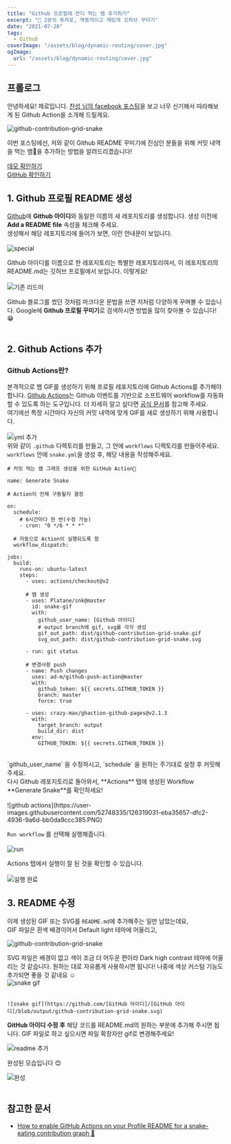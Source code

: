 ```yaml
---
title: "Github 프로필에 잔디 먹는 뱀 추가하기"
excerpt: "👀 2분의 투자로, 역동적이고 재밌게 깃허브 꾸미기"
date: "2021-07-20"
tags:
  - Github
coverImage: "/assets/blog/dynamic-routing/cover.jpg"
ogImage:
  url: "/assets/blog/dynamic-routing/cover.jpg"
---
```


## 프롤로그

안녕하세요! 제로입니다.
[찬성 님의 facebook 포스팅][facebook-posting]을 보고 너무 신기해서 따라해보게 된 Github Action을 소개해 드릴게요.

![github-contribution-grid-snake](https://user-images.githubusercontent.com/52748335/125471173-30203e61-5705-43f9-9a85-afa9d643d45a.gif)

이번 포스팅에선, 저와 같이 Github README 꾸미기에 진심인 분들을 위해 커밋 내역을 먹는 뱀🐍을 추가하는 방법을 알려드리겠습니다!

[데모 확인하기][demo-site]  
[GitHub 확인하기][github-snk]

## 1. Github 프로필 README 생성

[Github][github-main]에 **Github 아이디**와 동일한 이름의 새 레포지토리를 생성합니다.
생성 이전에 **Add a README file** 속성을 체크해 주세요.  
생성해서 해당 레포지토리에 들어가 보면, 이런 안내문이 보입니다.
<br/><br/>
![special](https://user-images.githubusercontent.com/52748335/126091043-b18d702d-e01b-4a2b-9c5a-604c719de423.PNG)<br/>

Github 아이디를 이름으로 한 레포지토리는 특별한 레포지토리여서, 이 레포지토리의 README.md는
깃허브 프로필에서 보입니다. 이렇게요!<br/><br/>
![기존 리드미](https://user-images.githubusercontent.com/52748335/126091437-80f02fb3-8545-43e1-87ac-2ae6ee744561.PNG)
<br/>

Github 블로그를 썼던 것처럼 마크다운 문법을 쓰면 저처럼 다양하게 꾸며볼 수 있습니다. Google에 **Github 프로필 꾸미기**로 검색하시면 방법을 많이 찾아볼 수 있습니다! 😁<br/>
<br/>

## 2. Github Actions 추가

### Github Actions란?

본격적으로 뱀 GIF를 생성하기 위해 프로필 레포지토리에 Github Actions를 추가해야 합니다.
[Github Actions][github-actions]는 Github 이벤트를 기반으로 소프트웨어 workflow를 자동화할 수 있도록 하는 도구입니다. 더 자세히 알고
싶다면 [공식 문서][github-actions-docs]를 참고해 주세요.  
여기에선 특정 시간마다 자신의 커밋 내역에 맞게 GIF를 새로 생성하기 위해 사용합니다.<br/><br/>
![yml 추가](https://user-images.githubusercontent.com/52748335/126317621-76ce7c5c-c4a2-45ca-a9dd-b5188b36d73c.PNG)<br/>
위와 같이 `.github` 디렉토리를 만들고, 그 안에 `workflows` 디렉토리를 만들어주세요.
`workflows` 안에 `snake.yml`을 생성 후, 해당 내용을 작성해주세요.

```
# 커밋 먹는 뱀 그래프 생성을 위한 GitHub Action🐍

name: Generate Snake

# Action이 언제 구동될지 결정

on:
  schedule:
    # 6시간마다 한 번(수정 가능)
    - cron: "0 */6 * * *"

  # 자동으로 Action이 실행되도록 함
  workflow_dispatch:

jobs:
  build:
    runs-on: ubuntu-latest
    steps:
      - uses: actions/checkout@v2

      # 뱀 생성
      - uses: Platane/snk@master
        id: snake-gif
        with:
          github_user_name: [Github 아이디]
          # output branch에 gif, svg를 각각 생성
          gif_out_path: dist/github-contribution-grid-snake.gif
          svg_out_path: dist/github-contribution-grid-snake.svg

      - run: git status

      # 변경사항 push
      - name: Push changes
        uses: ad-m/github-push-action@master
        with:
          github_token: ${{ secrets.GITHUB_TOKEN }}
          branch: master
          force: true

      - uses: crazy-max/ghaction-github-pages@v2.1.3
        with:
          target_branch: output
          build_dir: dist
        env:
          GITHUB_TOKEN: ${{ secrets.GITHUB_TOKEN }}
```

<br/>
`github_user_name` 을 수정하시고, `schedule` 을 원하는 주기대로 설정 후 커밋해주세요.  
<br/>
다시 Github 레포지토리로 돌아와서, **Actions** 탭에 생성된 Workflow **Generate Snake**를 확인하세요! <br/><br/>
![github actions](https://user-images.githubusercontent.com/52748335/126319031-eba35657-dfc2-4936-9a6d-bb0da9ccc385.PNG)<br/>

`Run workflow` 를 선택해 실행해줍니다.<br/><br/>
![run](https://user-images.githubusercontent.com/52748335/126319154-b4b6a0b4-e3fc-481e-95e7-fca8939263d5.PNG)<br/>

Actions 탭에서 실행이 잘 된 것을 확인할 수 있습니다.<br/><br/>
![실행 완료](https://user-images.githubusercontent.com/52748335/126319484-f92f88f6-2eaa-42a3-b1a4-d78a5b1aa945.PNG)

## 3. README 수정

이제 생성된 GIF 또는 SVG를 `README.md`에 추가해주는 일만 남았는데요,  
GIF 파일은 흰색 배경이어서 Default light 테마에 어울리고, <br/>

![github-contribution-grid-snake](https://user-images.githubusercontent.com/52748335/126324403-01747446-9a5d-410c-8bb5-96ca13e8a017.gif)<br/>

SVG 파일은 배경이 없고 색이 조금 더 어두운 편이라 Dark high contrast 테마에 어울리는 것 같습니다. 원하는 대로 자유롭게 사용하시면 됩니다! 나중에 색상 커스텀 기능도 추가되면 좋을 것 같네요
☺ <br/>
![snake gif](https://raw.githubusercontent.com/6h15m/6h15m/output/github-contribution-grid-snake.svg)<br/>
<br/>

```
![snake gif](https://github.com/[GitHub 아이디]/[GitHub 아이디]/blob/output/github-contribution-grid-snake.svg)
```

**GitHub 아이디 수정 후** 해당 코드를 README.md의 원하는 부분에 추가해 주시면 됩니다. GIF 파일로 하고 싶으시면 파일 확장자만 gif로 변경해주세요!
<br/>

![readme 추가](https://user-images.githubusercontent.com/52748335/126319766-dd6587fe-4b85-4dae-aa54-955b6525f30f.PNG)<br/>

완성된 모습입니다 😊<br/>

![완성](https://user-images.githubusercontent.com/52748335/126325009-491bfa72-fe43-4752-a249-93ed82bc621f.PNG)<br/>
<br/>

## 참고한 문서

- [How to enable GitHub Actions on your Profile README for a snake-eating contribution graph 🐍][reference]

[github-main]: https://github.com
[facebook-posting]: https://www.facebook.com/Thomas.CS.Park/posts/10221387355058694
[demo-site]: https://platane.github.io/snk/
[github-snk]: https://github.com/Platane/snk
[github-actions]: https://github.com/features/actions
[github-actions-docs]: https://docs.github.com/en/actions/learn-github-actions
[reference]: https://dev.to/mishmanners/how-to-enable-github-actions-on-your-profile-readme-for-a-contribution-graph-4l66?fbclid=iwar2bgcj9b_0owzs_zr5e45y1nbir-9768lyzt1y5a7e4rd4dwwrtauuliss
